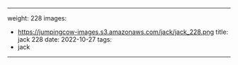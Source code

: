 
---
weight: 228
images:
- https://jumpingcow-images.s3.amazonaws.com/jack/jack_228.png
title: jack 228
date: 2022-10-27
tags:
- jack
---
